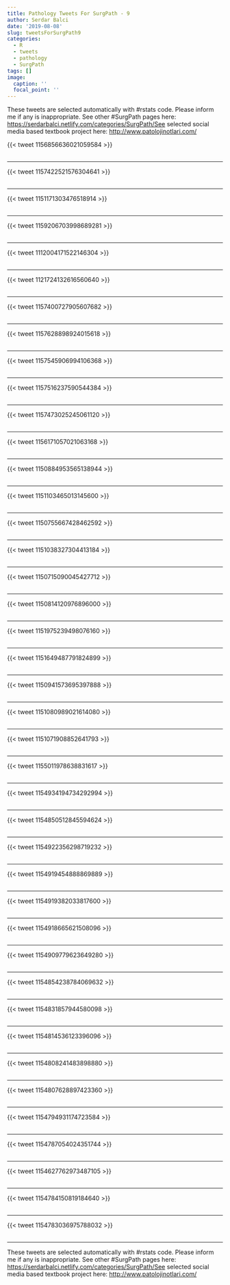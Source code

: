 ```yaml
---
title: Pathology Tweets For SurgPath - 9
author: Serdar Balci
date: '2019-08-08'
slug: tweetsForSurgPath9
categories:
  - R
  - tweets
  - pathology
  - SurgPath
tags: []
image:
  caption: ''
  focal_point: ''
---
```



These tweets are selected automatically with #rstats code. Please inform me if any is inappropriate.
See other #SurgPath pages here: https://serdarbalci.netlify.com/categories/SurgPath/See selected social media based textbook project here: http://www.patolojinotlari.com/

{{< tweet 1156856636021059584 >}}
<br>
<br>
<hr>
{{< tweet 1157422521576304641 >}}
<br>
<br>
<hr>
{{< tweet 1151171303476518914 >}}
<br>
<br>
<hr>
{{< tweet 1159206703998689281 >}}
<br>
<br>
<hr>
{{< tweet 1112004171522146304 >}}
<br>
<br>
<hr>
{{< tweet 1121724132616560640 >}}
<br>
<br>
<hr>
{{< tweet 1157400727905607682 >}}
<br>
<br>
<hr>
{{< tweet 1157628898924015618 >}}
<br>
<br>
<hr>
{{< tweet 1157545906994106368 >}}
<br>
<br>
<hr>
{{< tweet 1157516237590544384 >}}
<br>
<br>
<hr>
{{< tweet 1157473025245061120 >}}
<br>
<br>
<hr>
{{< tweet 1156171057021063168 >}}
<br>
<br>
<hr>
{{< tweet 1150884953565138944 >}}
<br>
<br>
<hr>
{{< tweet 1151103465013145600 >}}
<br>
<br>
<hr>
{{< tweet 1150755667428462592 >}}
<br>
<br>
<hr>
{{< tweet 1151038327304413184 >}}
<br>
<br>
<hr>
{{< tweet 1150715090045427712 >}}
<br>
<br>
<hr>
{{< tweet 1150814120976896000 >}}
<br>
<br>
<hr>
{{< tweet 1151975239498076160 >}}
<br>
<br>
<hr>
{{< tweet 1151649487791824899 >}}
<br>
<br>
<hr>
{{< tweet 1150941573695397888 >}}
<br>
<br>
<hr>
{{< tweet 1151080989021614080 >}}
<br>
<br>
<hr>
{{< tweet 1151071908852641793 >}}
<br>
<br>
<hr>
{{< tweet 1155011978638831617 >}}
<br>
<br>
<hr>
{{< tweet 1154934194734292994 >}}
<br>
<br>
<hr>
{{< tweet 1154850512845594624 >}}
<br>
<br>
<hr>
{{< tweet 1154922356298719232 >}}
<br>
<br>
<hr>
{{< tweet 1154919454888869889 >}}
<br>
<br>
<hr>
{{< tweet 1154919382033817600 >}}
<br>
<br>
<hr>
{{< tweet 1154918665621508096 >}}
<br>
<br>
<hr>
{{< tweet 1154909779623649280 >}}
<br>
<br>
<hr>
{{< tweet 1154854238784069632 >}}
<br>
<br>
<hr>
{{< tweet 1154831857944580098 >}}
<br>
<br>
<hr>
{{< tweet 1154814536123396096 >}}
<br>
<br>
<hr>
{{< tweet 1154808241483898880 >}}
<br>
<br>
<hr>
{{< tweet 1154807628897423360 >}}
<br>
<br>
<hr>
{{< tweet 1154794931174723584 >}}
<br>
<br>
<hr>
{{< tweet 1154787054024351744 >}}
<br>
<br>
<hr>
{{< tweet 1154627762973487105 >}}
<br>
<br>
<hr>
{{< tweet 1154784150819184640 >}}
<br>
<br>
<hr>
{{< tweet 1154783036975788032 >}}
<br>
<br>
<hr>


These tweets are selected automatically with #rstats code. Please inform me if any is inappropriate.
See other #SurgPath pages here: https://serdarbalci.netlify.com/categories/SurgPath/See selected social media based textbook project here: http://www.patolojinotlari.com/
